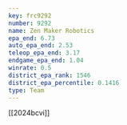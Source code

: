 ```yaml
---
key: frc9292
number: 9292
name: Zen Maker Robotics
epa_end: 6.73
auto_epa_end: 2.53
teleop_epa_end: 3.17
endgame_epa_end: 1.04
winrate: 0.5
district_epa_rank: 1546
district_epa_percentile: 0.1416
type: Team
---
```

[[2024bcvi]]
